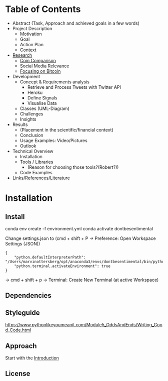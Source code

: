 # Table of Contents
- Abstract (Task, Approach and achieved goals in a few words)
- Project Description
    - Motivation
    - Goal
    - Action Plan
    - Context
- [Research](Research.md)
    - [Coin Comparison](./Research.md#coin-comparison)
    - [Social Media Relevance](./Research.md#social-media-relevance)
    - [Focusing on Bitcoin](./Research.md#focus-on-bitcoin)
- Development
    - Concept & Requirements analysis
        - Retrieve and Process Tweets with Twitter API
        - Heroku
        - Define Signals
        - Visualise Data
    - Classes (UML-Diagram)
    - Challenges
    - Insights
- Results
    - (Placement in the scientific/financial context)
    - Conclusion
    - Usage Examples: Video/Pictures
    - Outlook
- Technical Overview
    - Installation 
    - Tools / Libraries
        - (Reason for choosing those tools?(Robert?))
    - Code Examples
- Links/References/Literature


# Installation
## Install

conda env create -f environment.yml
conda activate dontbesentimental

Change settings.json to (cmd + shift + P -> Preference: Open Workspace Settings (JSON))
```
{
    "python.defaultInterpreterPath": "/Users/marvinottersberg/opt/anaconda3/envs/dontbesentimental/bin/python3.9",
    "python.terminal.activateEnvironment": true
}
```
-> cmd + shift + p -> Terminal: Create New Terminal (at active Workspace)

## Dependencies


## Styleguide
https://www.pythonlikeyoumeanit.com/Module5_OddsAndEnds/Writing_Good_Code.html

## Approach
Start with the [Introduction](approach/introduction.md)

## License



